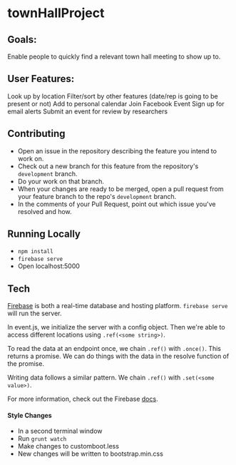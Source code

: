 # townHallProject

## Goals:
Enable people to quickly find a relevant town hall meeting to show up to.

## User Features:
Look up by location
Filter/sort by other features (date/rep is going to be present or not)
Add to personal calendar
Join Facebook Event
Sign up for email alerts
Submit an event for review by researchers

## Contributing
- Open an issue in the repository describing the feature you intend to work on.
- Check out a new branch for this feature from the repository's `development` branch.
- Do your work on that branch.
- When your changes are ready to be merged, open a pull request from your feature branch to the repo's `development` branch.
- In the comments of your Pull Request, point out which issue you've resolved and how.

## Running Locally
- `npm install`
- `firebase serve`
- Open localhost:5000

## Tech

[Firebase](https://firebase.google.com/docs/) is both a real-time database and hosting platform. `firebase serve` will run the server.

In event.js, we initialize the server with a config object. Then we're able to access different locations using `.ref(<some string>)`.

To read the data at an endpoint once, we chain `.ref()` with `.once()`. This returns a promise. We can do things with the data in the resolve function of the promise.

Writing data follows a similar pattern. We chain `.ref()` with `.set(<some value>)`.

For more information, check out the Firebase [docs](https://firebase.google.com/docs/).


#### Style Changes
- In a second terminal window
- Run `grunt watch`
- Make changes to customboot.less
- New changes will be written to bootstrap.min.css
